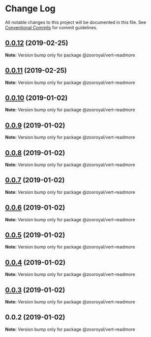# Change Log

All notable changes to this project will be documented in this file.
See [Conventional Commits](https://conventionalcommits.org) for commit guidelines.

## [0.0.12](https://github.com/mrmoree/VerticalComponents2/compare/@zooroyal/vert-readmore@0.0.10...@zooroyal/vert-readmore@0.0.12) (2019-02-25)

**Note:** Version bump only for package @zooroyal/vert-readmore





## [0.0.11](https://github.com/mrmoree/VerticalComponents2/compare/@zooroyal/vert-readmore@0.0.10...@zooroyal/vert-readmore@0.0.11) (2019-02-25)

**Note:** Version bump only for package @zooroyal/vert-readmore





## [0.0.10](https://github.com/mrmoree/VerticalComponents2/compare/@zooroyal/vert-readmore@0.0.9...@zooroyal/vert-readmore@0.0.10) (2019-01-02)

**Note:** Version bump only for package @zooroyal/vert-readmore





## [0.0.9](https://github.com/mrmoree/VerticalComponents2/compare/@zooroyal/vert-readmore@0.0.8...@zooroyal/vert-readmore@0.0.9) (2019-01-02)

**Note:** Version bump only for package @zooroyal/vert-readmore





## [0.0.8](https://github.com/mrmoree/VerticalComponents2/compare/@zooroyal/vert-readmore@0.0.7...@zooroyal/vert-readmore@0.0.8) (2019-01-02)

**Note:** Version bump only for package @zooroyal/vert-readmore





## [0.0.7](https://github.com/mrmoree/VerticalComponents2/compare/@zooroyal/vert-readmore@0.0.6...@zooroyal/vert-readmore@0.0.7) (2019-01-02)

**Note:** Version bump only for package @zooroyal/vert-readmore





## [0.0.6](https://github.com/mrmoree/VerticalComponents2/compare/@zooroyal/vert-readmore@0.0.5...@zooroyal/vert-readmore@0.0.6) (2019-01-02)

**Note:** Version bump only for package @zooroyal/vert-readmore





## [0.0.5](https://github.com/mrmoree/VerticalComponents2/compare/@zooroyal/vert-readmore@0.0.4...@zooroyal/vert-readmore@0.0.5) (2019-01-02)

**Note:** Version bump only for package @zooroyal/vert-readmore





## [0.0.4](https://github.com/mrmoree/VerticalComponents2/compare/@zooroyal/vert-readmore@0.0.3...@zooroyal/vert-readmore@0.0.4) (2019-01-02)

**Note:** Version bump only for package @zooroyal/vert-readmore





## [0.0.3](https://github.com/mrmoree/VerticalComponents2/compare/@zooroyal/vert-readmore@0.0.2...@zooroyal/vert-readmore@0.0.3) (2019-01-02)

**Note:** Version bump only for package @zooroyal/vert-readmore





## 0.0.2 (2019-01-02)

**Note:** Version bump only for package @zooroyal/vert-readmore
